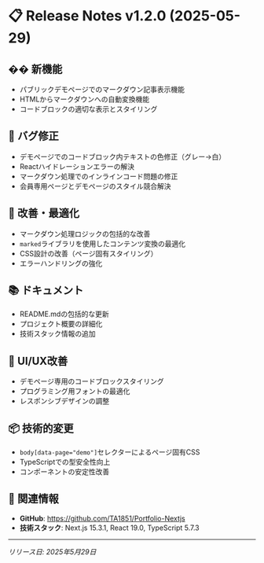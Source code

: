 # 📋 Release Notes v1.2.0 (2025-05-29)

## �� 新機能
- パブリックデモページでのマークダウン記事表示機能
- HTMLからマークダウンへの自動変換機能
- コードブロックの適切な表示とスタイリング

## 🐛 バグ修正
- デモページでのコードブロック内テキストの色修正（グレー→白）
- Reactハイドレーションエラーの解決
- マークダウン処理でのインラインコード問題の修正
- 会員専用ページとデモページのスタイル競合解決

## 🔧 改善・最適化
- マークダウン処理ロジックの包括的な改善
- `marked`ライブラリを使用したコンテンツ変換の最適化
- CSS設計の改善（ページ固有スタイリング）
- エラーハンドリングの強化

## 📚 ドキュメント
- README.mdの包括的な更新
- プロジェクト概要の詳細化
- 技術スタック情報の追加

## 🎨 UI/UX改善
- デモページ専用のコードブロックスタイリング
- プログラミング用フォントの最適化
- レスポンシブデザインの調整

## 📦 技術的変更
- `body[data-page="demo"]`セレクターによるページ固有CSS
- TypeScriptでの型安全性向上
- コンポーネントの安定性改善

## 🔗 関連情報
- **GitHub**: https://github.com/TA1851/Portfolio-Nextjs
- **技術スタック**: Next.js 15.3.1, React 19.0, TypeScript 5.7.3

---
*リリース日: 2025年5月29日*
